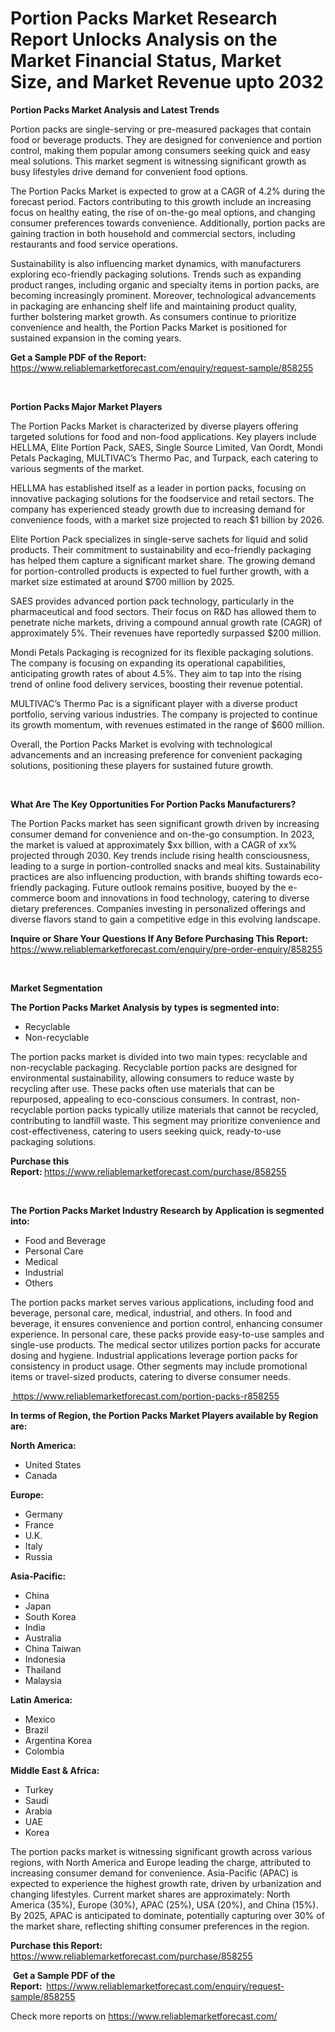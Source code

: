 <p><h1>Portion Packs Market Research Report Unlocks Analysis on the Market Financial Status, Market Size, and Market Revenue upto 2032</h1></p><p><strong>Portion Packs Market Analysis and Latest Trends</strong></p>
<p><p>Portion packs are single-serving or pre-measured packages that contain food or beverage products. They are designed for convenience and portion control, making them popular among consumers seeking quick and easy meal solutions. This market segment is witnessing significant growth as busy lifestyles drive demand for convenient food options. </p><p>The Portion Packs Market is expected to grow at a CAGR of 4.2% during the forecast period. Factors contributing to this growth include an increasing focus on healthy eating, the rise of on-the-go meal options, and changing consumer preferences towards convenience. Additionally, portion packs are gaining traction in both household and commercial sectors, including restaurants and food service operations. </p><p>Sustainability is also influencing market dynamics, with manufacturers exploring eco-friendly packaging solutions. Trends such as expanding product ranges, including organic and specialty items in portion packs, are becoming increasingly prominent. Moreover, technological advancements in packaging are enhancing shelf life and maintaining product quality, further bolstering market growth. As consumers continue to prioritize convenience and health, the Portion Packs Market is positioned for sustained expansion in the coming years.</p></p>
<p><strong>Get a Sample PDF of the Report:&nbsp;</strong> <a href="https://www.reliablemarketforecast.com/enquiry/request-sample/858255?utm_campaign=3006&utm_medium=2&utm_source=Github&utm_content=ia&utm_term=31032025&utm_id=portion-packs">https://www.reliablemarketforecast.com/enquiry/request-sample/858255</a></p>
<p>&nbsp;</p>
<p><strong>Portion Packs Major Market Players</strong></p>
<p><p>The Portion Packs Market is characterized by diverse players offering targeted solutions for food and non-food applications. Key players include HELLMA, Elite Portion Pack, SAES, Single Source Limited, Van Oordt, Mondi Petals Packaging, MULTIVAC’s Thermo Pac, and Turpack, each catering to various segments of the market.</p><p>HELLMA has established itself as a leader in portion packs, focusing on innovative packaging solutions for the foodservice and retail sectors. The company has experienced steady growth due to increasing demand for convenience foods, with a market size projected to reach $1 billion by 2026. </p><p>Elite Portion Pack specializes in single-serve sachets for liquid and solid products. Their commitment to sustainability and eco-friendly packaging has helped them capture a significant market share. The growing demand for portion-controlled products is expected to fuel further growth, with a market size estimated at around $700 million by 2025.</p><p>SAES provides advanced portion pack technology, particularly in the pharmaceutical and food sectors. Their focus on R&D has allowed them to penetrate niche markets, driving a compound annual growth rate (CAGR) of approximately 5%. Their revenues have reportedly surpassed $200 million.</p><p>Mondi Petals Packaging is recognized for its flexible packaging solutions. The company is focusing on expanding its operational capabilities, anticipating growth rates of about 4.5%. They aim to tap into the rising trend of online food delivery services, boosting their revenue potential.</p><p>MULTIVAC’s Thermo Pac is a significant player with a diverse product portfolio, serving various industries. The company is projected to continue its growth momentum, with revenues estimated in the range of $600 million. </p><p>Overall, the Portion Packs Market is evolving with technological advancements and an increasing preference for convenient packaging solutions, positioning these players for sustained future growth.</p></p>
<p>&nbsp;</p>
<p><strong>What Are The Key Opportunities For Portion Packs Manufacturers?</strong></p>
<p><p>The Portion Packs market has seen significant growth driven by increasing consumer demand for convenience and on-the-go consumption. In 2023, the market is valued at approximately $xx billion, with a CAGR of xx% projected through 2030. Key trends include rising health consciousness, leading to a surge in portion-controlled snacks and meal kits. Sustainability practices are also influencing production, with brands shifting towards eco-friendly packaging. Future outlook remains positive, buoyed by the e-commerce boom and innovations in food technology, catering to diverse dietary preferences. Companies investing in personalized offerings and diverse flavors stand to gain a competitive edge in this evolving landscape.</p></p>
<p><strong>Inquire or Share Your Questions If Any Before Purchasing This Report:</strong> <a href="https://www.reliablemarketforecast.com/enquiry/pre-order-enquiry/858255?utm_campaign=3006&utm_medium=2&utm_source=Github&utm_content=ia&utm_term=31032025&utm_id=portion-packs">https://www.reliablemarketforecast.com/enquiry/pre-order-enquiry/858255</a></p>
<p>&nbsp;</p>
<p><strong>Market Segmentation</strong></p>
<p><strong>The Portion Packs Market Analysis by types is segmented into:</strong></p>
<p><ul><li>Recyclable</li><li>Non-recyclable</li></ul></p>
<p><p>The portion packs market is divided into two main types: recyclable and non-recyclable packaging. Recyclable portion packs are designed for environmental sustainability, allowing consumers to reduce waste by recycling after use. These packs often use materials that can be repurposed, appealing to eco-conscious consumers. In contrast, non-recyclable portion packs typically utilize materials that cannot be recycled, contributing to landfill waste. This segment may prioritize convenience and cost-effectiveness, catering to users seeking quick, ready-to-use packaging solutions.</p></p>
<p><strong>Purchase this Report:&nbsp;</strong><a href="https://www.reliablemarketforecast.com/purchase/858255?utm_campaign=3006&utm_medium=2&utm_source=Github&utm_content=ia&utm_term=31032025&utm_id=portion-packs">https://www.reliablemarketforecast.com/purchase/858255</a></p>
<p>&nbsp;</p>
<p><strong>The Portion Packs Market Industry Research by Application is segmented into:</strong></p>
<p><ul><li>Food and Beverage</li><li>Personal Care</li><li>Medical</li><li>Industrial</li><li>Others</li></ul></p>
<p><p>The portion packs market serves various applications, including food and beverage, personal care, medical, industrial, and others. In food and beverage, it ensures convenience and portion control, enhancing consumer experience. In personal care, these packs provide easy-to-use samples and single-use products. The medical sector utilizes portion packs for accurate dosing and hygiene. Industrial applications leverage portion packs for consistency in product usage. Other segments may include promotional items or travel-sized products, catering to diverse consumer needs.</p></p>
<p><a href="https://www.reliablemarketforecast.com/portion-packs-r858255?utm_campaign=3006&utm_medium=2&utm_source=Github&utm_content=ia&utm_term=31032025&utm_id=portion-packs">&nbsp;https://www.reliablemarketforecast.com/portion-packs-r858255</a></p>
<p><strong>In terms of Region, the Portion Packs Market Players available by Region are:</strong></p>
<p>
    <p> <strong> North America: </strong>
        <ul>
            <li>United States</li>
            <li>Canada</li>
        </ul>
        </p> 
    <p> <strong> Europe: </strong>
        <ul>
            <li>Germany</li>
            <li>France</li>
            <li>U.K.</li>
            <li>Italy</li>
            <li>Russia</li>
        </ul>
        </p> 
    <p> <strong> Asia-Pacific: </strong>
        <ul>
            <li>China</li>
            <li>Japan</li>
            <li>South Korea</li>
            <li>India</li>
            <li>Australia</li>
            <li>China Taiwan</li>
            <li>Indonesia</li>
            <li>Thailand</li>
            <li>Malaysia</li>
        </ul>
        </p> 
    <p> <strong> Latin America: </strong>
        <ul>
            <li>Mexico</li>
            <li>Brazil</li>
            <li>Argentina Korea</li>
            <li>Colombia</li>
        </ul>
        </p> 
    <p> <strong> Middle East & Africa: </strong>
        <ul>
            <li>Turkey</li>
            <li>Saudi</li>
            <li>Arabia</li>
            <li>UAE</li>
            <li>Korea</li>
        </ul>
    </p>
    </p>
<p><p>The portion packs market is witnessing significant growth across various regions, with North America and Europe leading the charge, attributed to increasing consumer demand for convenience. Asia-Pacific (APAC) is expected to experience the highest growth rate, driven by urbanization and changing lifestyles. Current market shares are approximately: North America (35%), Europe (30%), APAC (25%), USA (20%), and China (15%). By 2025, APAC is anticipated to dominate, potentially capturing over 30% of the market share, reflecting shifting consumer preferences in the region.</p></p>
<p><strong>Purchase this Report: </strong><a href="https://www.reliablemarketforecast.com/purchase/858255?utm_campaign=3006&utm_medium=2&utm_source=Github&utm_content=ia&utm_term=31032025&utm_id=portion-packs">https://www.reliablemarketforecast.com/purchase/858255</a></p>
<p>&nbsp;<strong>Get a Sample PDF of the Report:&nbsp;&nbsp;</strong><a href="https://www.reliablemarketforecast.com/enquiry/request-sample/858255?utm_campaign=3006&utm_medium=2&utm_source=Github&utm_content=ia&utm_term=31032025&utm_id=portion-packs">https://www.reliablemarketforecast.com/enquiry/request-sample/858255</a></p>
<p><strong></strong></p>
<p>Check more reports on <a href="https://www.reliablemarketforecast.com/?utm_campaign=3006&utm_medium=2&utm_source=Github&utm_content=ia&utm_term=31032025&utm_id=portion-packs">https://www.reliablemarketforecast.com/</a></p>